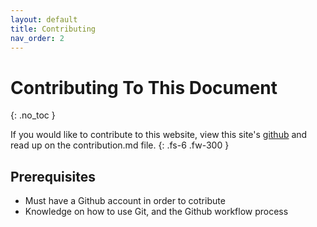 ```yaml
---
layout: default
title: Contributing 
nav_order: 2
---
```


# Contributing To This Document
{: .no_toc }

If you would like to contribute to this website, view this site's [github](https://github.com/TeeKKar/285-circuit_analysis.github.io) and read up on the contribution.md file. 
{: .fs-6 .fw-300 }

## Prerequisites
* Must have a Github account in order to cotribute
* Knowledge on how to use Git, and the Github workflow process
